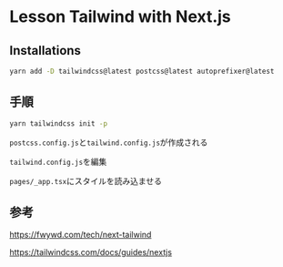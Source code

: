 # Lesson Tailwind with Next.js

## Installations

```sh
yarn add -D tailwindcss@latest postcss@latest autoprefixer@latest
```

## 手順

```sh
yarn tailwindcss init -p
```

`postcss.config.js`と`tailwind.config.js`が作成される

`tailwind.config.js`を編集

`pages/_app.tsx`にスタイルを読み込ませる

## 参考

https://fwywd.com/tech/next-tailwind

https://tailwindcss.com/docs/guides/nextjs
